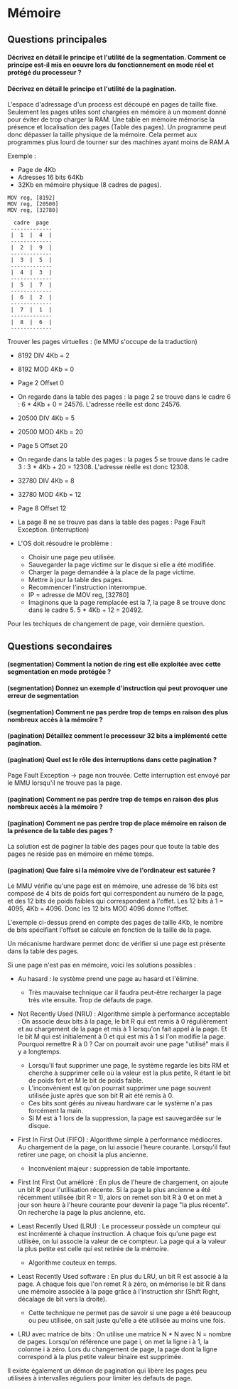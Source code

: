 # Mémoire

## Questions principales

#### Décrivez en détail le principe et l'utilité de la segmentation. Comment ce principe est-il mis en oeuvre lors du fonctionnement en mode réel et protégé du processeur ?

#### Décrivez en détail le principe et l'utilité de la pagination. 

L'espace d'adressage d'un process est découpé en pages de taille fixe. Seulement
les pages utiles sont chargées en mémoire à un moment donné pour éviter de trop
charger la RAM.
Une table en mémoire mémorise la présence et localisation des pages (Table des pages).
Un programme peut donc dépasser la taille physique de la mémoire. Cela permet aux
programmes plus lourd de tourner sur des machines ayant moins de RAM.A

Exemple : 

* Page de 4Kb
* Adresses 16 bits 64Kb
* 32Kb en mémoire physique (8 cadres de pages).

```
MOV reg, [8192]
MOV reg, [20500]
MOV reg, [32780]
```

```
  cadre  page
 -------------
 |  1  |  4  |
 -------------
 |  2  |  9  |
 -------------
 |  3  |  5  |
 -------------
 |  4  |  3  |
 -------------
 |  5  |  7  |
 ------------- 
 |  6  |  2  |
 -------------
 |  7  |  1  |
 -------------
 |  8  |  6  |
 -------------
```

Trouver les pages virtuelles : (le MMU s'occupe de la traduction)

* 8192 DIV 4Kb = 2
* 8192 MOD 4Kb = 0 
* Page 2 Offset 0
* On regarde dans la table des pages : la page 2 se trouve dans le cadre 6 : 
  6 * 4Kb + 0 = 24576. L'adresse réelle est donc 24576.

* 20500 DIV 4Kb = 5
* 20500 MOD 4Kb = 20
* Page 5 Offset 20
* On regarde dans la table des pages : la pages 5 se trouve dans le cadre 3 :
  3 * 4Kb + 20 = 12308. L'adresse réelle est donc 12308.

* 32780 DIV 4Kb = 8
* 32780 MOD 4Kb = 12
* Page 8 Offset 12
* La page 8 ne se trouve pas dans la table des pages : Page Fault Exception.
  (interruption)
* L'OS doit résoudre le problème :
	* Choisir une page peu utilisée.
	* Sauvegarder la page victime sur le disque si elle a été modifiée.
	* Charger la page demandée à la place de la page victime.
	* Mettre à jour la table des pages.
	* Recommencer l'instruction interrompue.
	* IP = adresse de MOV reg, [32780]
	* Imaginons que la page remplacée est la 7, la page 8 se trouve donc dans le
	  cadre 5. 5 * 4Kb + 12 = 20492.

Pour les techiques de changement de page, voir dernière question.

## Questions secondaires

#### (segmentation) Comment la notion de ring est elle exploitée avec cette segmentation en mode protégée ?

#### (segmentation) Donnez un exemple d'instruction qui peut provoquer une erreur de segmentation
 
#### (segmentation) Comment ne pas perdre trop de temps en raison des plus nombreux accès à la mémoire ?

#### (pagination) Détaillez comment le processeur 32 bits a implémenté cette pagination.

#### (pagination) Quel est le rôle des interruptions dans cette pagination ?

Page Fault Exception -> page non trouvée. Cette interruption est envoyé par le
MMU lorsqu'il ne trouve pas la page.

#### (pagination) Comment ne pas perdre trop de temps en raison des plus nombreux accès à la mémoire ?

#### (pagination) Comment ne pas perdre trop de place mémoire en raison de la présence de la table des pages ?

La solution est de paginer la table des pages pour que toute la table des pages
ne réside pas en mémoire en même temps.

#### (pagination) Que faire si la mémoire vive de l'ordinateur est saturée ?

Le MMU vérifie qu'une page est en mémoire, une adresse de 16 bits est composé de
4 bits de poids fort qui correspondent au numéro de la page, et des 12 bits de
poids faibles qui correspondent à l'offet. Les 12 bits à 1 = 4095, 4Kb = 4096.
Donc les 12 bits MOD 4096 donne l'offset. 

L'exemple ci-dessus prend en compte des pages de taille 4Kb, le nombre de bits
spécifiant l'offset se calcule en fonction de la taille de la page.

Un mécanisme hardware permet donc de vérifier si une page est présente dans la
table des pages.

Si une page n'est pas en mémoire, voici les solutions possibles : 

* Au hasard : le système prend une page au hasard et l'élimine.
	* Très mauvaise technique car il faudra peut-être recharger la page très
	  vite ensuite. Trop de défauts de page.

* Not Recently Used (NRU) : Algorithme simple à performance acceptable : On
  associe deux bits à la page, le bit R qui est remis à 0 régulièrement et au
  chargement de la page et mis à 1 lorsqu'on fait appel à la page. Et le bit M
  qui est initialement à 0 et qui est mis à 1 si l'on modifie la page. Pourquoi
  remettre R à 0 ? Car on pourrait avoir une page "utilisé" mais il y a
  longtemps.
	* Lorsqu'il faut supprimer une page, le système regarde les bits RM et
	  cherche à supprimer celle où la valeur est la plus petite, R étant le bit
	  de poids fort et M le bit de poids faible.
	* L'inconvénient est qu'on pourrait supprimer une page souvent utilisée
	  juste après que son bit R ait été remis à 0.
	* Ces bits sont gérés au niveau hardware car le système n'a pas forcément la
	  main.
	* Si M est à 1 lors de la suppression, la page est sauvegardée sur le
	  disque. 

* First In First Out (FIFO) : Algorithme simple à performance médiocres.
  Au chargement de la page, on lui associe l'heure courante. Lorsqu'il faut
  retirer une page, on choisit la plus ancienne. 
	* Inconvénient majeur : suppression de table importante.

* First Int First Out amélioré : En plus de l'heure de chargement, on ajoute un
  bit R pour l'utilisation récente.
  Si la page la plus ancienne a été récemment utilisée (bit R = 1), alors on
  remet son bit R à 0 et on met à jour son heure à l'heure courante pour devenir
  la page "la plus récente". On recherche la page la plus ancienne, etc.

* Least Recently Used (LRU) : Le processeur possède un compteur qui est
  incrémenté à chaque instruction. A chaque fois qu'une page est utilisée, on
  lui associe la valeur de ce compteur. La page qui a la valeur la plus petite
  est celle qui est retirée de la mémoire.
	* Algorithme couteux en temps.

* Least Recently Used software : En plus du LRU, un bit R est associé à la page.
  A chaque fois que l'on remet R à zéro, on mémorise le bit R dans une mémoire
  associée à la page grâce à l'instruction shr (Shift Right, décalage de bit
  vers la droite). 
	* Cette technique ne permet pas de savoir si une page a été beaucoup ou peu
	  utilisée, on sait juste qu'elle a été utilisée au moins une fois.

* LRU avec matrice de bits : On utilise une matrice N * N avec N = nombre de
  pages. Lorsqu'on référence une page i, on met la ligne i à 1, la colonne i à
  zéro. Lors du changement de page, la page dont la ligne correspond à la plus
  petite valeur binaire est supprimée.


Il existe également un démon de pagination qui libère les pages peu utilisées à
intervalles réguliers pour limiter les defauts de page.


